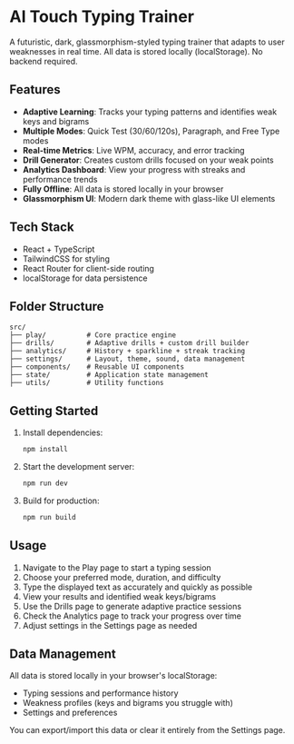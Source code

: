 # AI Touch Typing Trainer

A futuristic, dark, glassmorphism-styled typing trainer that adapts to user weaknesses in real time. All data is stored locally (localStorage). No backend required.

## Features

- **Adaptive Learning**: Tracks your typing patterns and identifies weak keys and bigrams
- **Multiple Modes**: Quick Test (30/60/120s), Paragraph, and Free Type modes
- **Real-time Metrics**: Live WPM, accuracy, and error tracking
- **Drill Generator**: Creates custom drills focused on your weak points
- **Analytics Dashboard**: View your progress with streaks and performance trends
- **Fully Offline**: All data is stored locally in your browser
- **Glassmorphism UI**: Modern dark theme with glass-like UI elements

## Tech Stack

- React + TypeScript
- TailwindCSS for styling
- React Router for client-side routing
- localStorage for data persistence

## Folder Structure

```
src/
├── play/          # Core practice engine
├── drills/        # Adaptive drills + custom drill builder
├── analytics/     # History + sparkline + streak tracking
├── settings/      # Layout, theme, sound, data management
├── components/    # Reusable UI components
├── state/         # Application state management
├── utils/         # Utility functions
```

## Getting Started

1. Install dependencies:
   ```bash
   npm install
   ```

2. Start the development server:
   ```bash
   npm run dev
   ```

3. Build for production:
   ```bash
   npm run build
   ```

## Usage

1. Navigate to the Play page to start a typing session
2. Choose your preferred mode, duration, and difficulty
3. Type the displayed text as accurately and quickly as possible
4. View your results and identified weak keys/bigrams
5. Use the Drills page to generate adaptive practice sessions
6. Check the Analytics page to track your progress over time
7. Adjust settings in the Settings page as needed

## Data Management

All data is stored locally in your browser's localStorage:
- Typing sessions and performance history
- Weakness profiles (keys and bigrams you struggle with)
- Settings and preferences

You can export/import this data or clear it entirely from the Settings page.